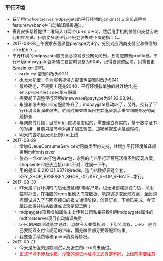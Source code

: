 ### 平行环境

* 目前将mdfrontserver,mdpaygate的平行环境的jenkins分支全部调整为feature/webank并自动编译部署通过。
* 需要安多帮着提供二维码入口两个(b->c,c->b)，然后用手机的微信和支付宝进行相应测试。目前安多说平行环境登录失败不知是指什么。
* 2017-08-28上午要求永强调整paytype为4个，分别对应网商支付宝和微信的c->b和b->c。
* 平行环境的mdpaygate服务器必须能被公网访问到，且需配置到profile里。平行环境mdpaygate监听端口要暂时调整为9041，记得要调整回来，只需要更改resin.xml即可。
    * resin.xml要暂时改为9041
    * dubbo配置，作为服务提供方配置也要暂时改为9041
    * 最终确定，不需要！还是9040，平行环境有单独的对外地址,在env.properties.spec里有配置
    * 需要胡正调整平行环境的newwap的paytype为91,92,93,94。
    * 永强和张杰的spring配置补齐了，mdpaygate启动ok了，另外，交待了平行环境给永强和张杰，联调时自查错误日志并逐步接手未来网商部分的问题排查
    * 与网商的对接，目前https这块是虚假的，需要建立真实的，基于数字证书的对接，目前只是简单对接了加签验签，加密解密这块是虚假的。
    * 明天门店项目反现比例bug上线
* 2017-08-29
    * 增加QueueConsumeService对网商类型的支持，并增加平行环境编译部署到mdfontserver
    * 张杰一堆xml未打包进war包，永强的门店平行环境死活得不到反现方案，shopcenter2应该连接redis不对，耽误一下午。
    * 用的是10.9.210.131:6379的redis，造门店数据要造全套，KEY_SHOP_BASE/KEY_SHOP_EXT/KEY_SHOP_REBATE...才行。
* 2017-08-30
    * 昨天是平行环境的门店无法登陆b端客户端，也无法创建测试门店，采用临时办法，在相应的redis里刷入门店数据，能跑通提取反现方案，至此网商调试进入了与网商接口的报文通讯阶段，创建订单，下单已完成，今天跟踪此事并核实数据库记录是否正确！
    * mdpaygate项目增加属性未上传到公司私库导致引用mdpaygate属性的mdfrontserver项目自动编译失败！
    * b->c的网商测试基本通过，退款今天要模拟测一下部分流程，c->b一是自己要配置支付宝规范的沙箱，而是微信部分要等配置结果。
    * 我要查手续费等和queue消费等情况。
* 2017-08-31
    * 今天是永强的退款测试以及张杰的c->b尚未通过。
    * <font color=red>正式环境不涉及沙箱，沙箱的测试地址与正式肯定不同，上线前需要注意</font>

